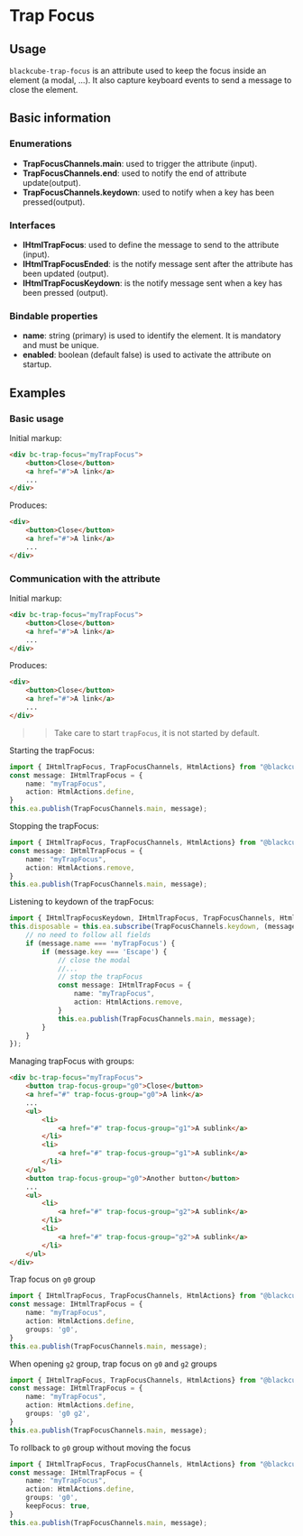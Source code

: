 # Trap Focus

## Usage

`blackcube-trap-focus` is an attribute used to keep the focus inside an element (a modal, ...). It also 
capture keyboard events to send a message to close the element.

## Basic information

### Enumerations

- **TrapFocusChannels.main**: used to trigger the attribute (input).
- **TrapFocusChannels.end**: used to notify the end of attribute update(output).
- **TrapFocusChannels.keydown**: used to notify when a key has been pressed(output).

### Interfaces

- **IHtmlTrapFocus**: used to define the message to send to the attribute (input).
- **IHtmlTrapFocusEnded**: is the notify message sent after the attribute has been updated  (output).
- **IHtmlTrapFocusKeydown**: is the notify message sent when a key has been pressed (output).

### Bindable properties

- **name**: string (primary) is used to identify the element. It is mandatory and must be unique.
- **enabled**: boolean (default false) is used to activate the attribute on startup.

## Examples

### Basic usage

Initial markup:

```html
<div bc-trap-focus="myTrapFocus">
    <button>Close</button>
    <a href="#">A link</a>
    ...
</div>
```

Produces:

```html
<div>
    <button>Close</button>
    <a href="#">A link</a>
    ...
</div>
```

### Communication with the attribute

Initial markup:

```html
<div bc-trap-focus="myTrapFocus">
    <button>Close</button>
    <a href="#">A link</a>
    ...
</div>
```

Produces:

```html
<div>
    <button>Close</button>
    <a href="#">A link</a>
    ...
</div>
```

>> Take care to start `trapFocus`, it is not started by default.

Starting the trapFocus:

```typescript
import { IHtmlTrapFocus, TrapFocusChannels, HtmlActions} from "@blackcube/aurelia2-aria";
const message: IHtmlTrapFocus = {
    name: "myTrapFocus",
    action: HtmlActions.define,
}
this.ea.publish(TrapFocusChannels.main, message);
```

Stopping the trapFocus:

```typescript
import { IHtmlTrapFocus, TrapFocusChannels, HtmlActions} from "@blackcube/aurelia2-aria";
const message: IHtmlTrapFocus = {
    name: "myTrapFocus",
    action: HtmlActions.remove,
}
this.ea.publish(TrapFocusChannels.main, message);
```

Listening to keydown of the trapFocus:

```typescript
import { IHtmlTrapFocusKeydown, IHtmlTrapFocus, TrapFocusChannels, HtmlActions} from "@blackcube/aurelia2-aria";
this.disposable = this.ea.subscribe(TrapFocusChannels.keydown, (message: IHtmlTrapFocusKeydown) => {
    // no need to follow all fields
    if (message.name === 'myTrapFocus') {
        if (message.key === 'Escape') {
            // close the modal
            //...
            // stop the trapFocus
            const message: IHtmlTrapFocus = {
                name: "myTrapFocus",
                action: HtmlActions.remove,
            }
            this.ea.publish(TrapFocusChannels.main, message);
        }
    }
});
```

Managing trapFocus with groups:

```html
<div bc-trap-focus="myTrapFocus">
    <button trap-focus-group="g0">Close</button>
    <a href="#" trap-focus-group="g0">A link</a>
    ...
    <ul>
        <li>
            <a href="#" trap-focus-group="g1">A sublink</a>
        </li>
        <li>
            <a href="#" trap-focus-group="g1">A sublink</a>
        </li>
    </ul>
    <button trap-focus-group="g0">Another button</button>
    ...
    <ul>
        <li>
            <a href="#" trap-focus-group="g2">A sublink</a>
        </li>
        <li>
            <a href="#" trap-focus-group="g2">A sublink</a>
        </li>
    </ul>
</div>
```
Trap focus on `g0` group

```typescript
import { IHtmlTrapFocus, TrapFocusChannels, HtmlActions} from "@blackcube/aurelia2-aria";
const message: IHtmlTrapFocus = {
    name: "myTrapFocus",
    action: HtmlActions.define,
    groups: 'g0',
}
this.ea.publish(TrapFocusChannels.main, message);
```

When opening `g2` group, trap focus on `g0` and `g2` groups

```typescript
import { IHtmlTrapFocus, TrapFocusChannels, HtmlActions} from "@blackcube/aurelia2-aria";
const message: IHtmlTrapFocus = {
    name: "myTrapFocus",
    action: HtmlActions.define,
    groups: 'g0 g2',
}
this.ea.publish(TrapFocusChannels.main, message);
```

To rollback to `g0` group without moving the focus

```typescript
import { IHtmlTrapFocus, TrapFocusChannels, HtmlActions} from "@blackcube/aurelia2-aria";
const message: IHtmlTrapFocus = {
    name: "myTrapFocus",
    action: HtmlActions.define,
    groups: 'g0',
    keepFocus: true,
}
this.ea.publish(TrapFocusChannels.main, message);
```
